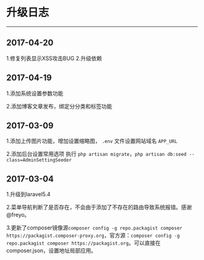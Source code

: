 升级日志
===
----------
2017-04-20
----
1.修复列表显示XSS攻击BUG
2.升级依赖

2017-04-19
----
1.添加系统设置参数功能

2.添加博客文章发布，绑定分分类和标签功能

2017-03-09
----
1.添加上传图片功能，增加设置缩略图， `.env` 文件设置网站域名 `APP_URL`

2.添加后台设置常用选项 执行 `php artisan migrate`，`php artisan db:seed --class=AdminSettingSeeder`

2017-03-04
----

1.升级到laravel5.4

2.菜单导航判断了是否存在，不会由于添加了不存在的路由导致系统报错。感谢@freyo。

3.更新了composer镜像源`composer config -g repo.packagist composer https://packagist.composer-proxy.org`，官方源：`composer config -g repo.packagist composer https://packagist.org`。可以直接在composer.json，设置地址局部应用。